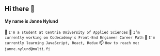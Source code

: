 Hi there 👋
------
#### My name is Janne Nylund
<!--
**janne-nylund/janne-nylund** is a ✨ _special_ ✨ repository because its `README.md` (this file) appears on your GitHub profile.

Here are some ideas to get you started:
-->
🏫  `I'm a student at Centria University of Applied Sciences`
🔨  `I’m currently working on Codecademy's Front-End Engineer Career Path`
🚀  `I’m currently learning JavaScript, React, Redux`
📫  `How to reach me: janne.nylund@multi.fi`
